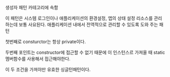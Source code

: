 생성자 패턴 카테고리에 속함

이 패턴은 시스템 로그인이나 애플리케이션의 환경설정, 앱의 상태 설정 리소스를 관리하는데 보통 사요된다. 애플리케이션 내에서 전역적으로 관리할 수 있도록 도와 주는 패턴

첫번째로 consturctor는 항상 private이다.

두번째 포인트는 constructor에 접근할 수 없기 때문에 이 인스턴스르 가져올 때 static 멤버함수를 사용해서 접근해야한다.

이 두 조건을 가져야만 유효한 싱글턴패턴이다.

